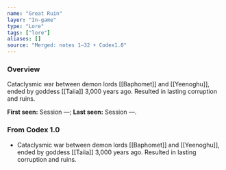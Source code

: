 ```yaml
---
name: "Great Ruin"
layer: "In-game"
type: "Lore"
tags: ["lore"]
aliases: []
source: "Merged: notes 1–32 + Codex1.0"
---
```

### Overview
Cataclysmic war between demon lords [[Baphomet]] and [[Yeenoghu]], ended by goddess [[Taiia]] 3,000 years ago. Resulted in lasting corruption and ruins.

**First seen:** Session —; **Last seen:** Session —.

### From Codex 1.0
- Cataclysmic war between demon lords [[Baphomet]] and [[Yeenoghu]], ended by goddess [[Taiia]] 3,000 years ago. Resulted in lasting corruption and ruins.
